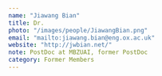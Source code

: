 ```yaml
---
name: "Jiawang Bian"
title: Dr.
photo: "/images/people/JiawangBian.png"
email: "mailto:jiawang.bian@eng.ox.ac.uk"
website: "http://jwbian.net/"
note: PostDoc at MBZUAI, former PostDoc
category: Former Members
---
```

